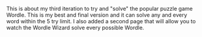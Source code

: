 This is about my third iteration to try and "solve" the popular puzzle game Wordle. This is my best and final version and it can solve any and every word within the 5 try limit. I also added a second page that will allow you to watch the Wordle Wizard solve every possible Wordle. 
